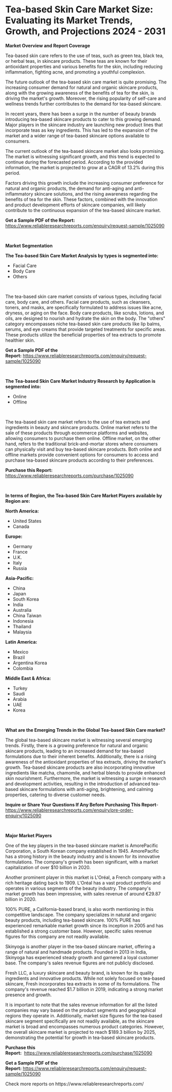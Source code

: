 <p><h1>Tea-based Skin Care Market Size: Evaluating its Market Trends, Growth, and Projections 2024 - 2031</h1></p><p><strong>Market Overview and Report Coverage</strong></p>
<p><p>Tea-based skin care refers to the use of teas, such as green tea, black tea, or herbal teas, in skincare products. These teas are known for their antioxidant properties and various benefits for the skin, including reducing inflammation, fighting acne, and promoting a youthful complexion.</p><p>The future outlook of the tea-based skin care market is quite promising. The increasing consumer demand for natural and organic skincare products, along with the growing awareness of the benefits of tea for the skin, is driving the market's growth. Moreover, the rising popularity of self-care and wellness trends further contributes to the demand for tea-based skincare.</p><p>In recent years, there has been a surge in the number of beauty brands introducing tea-based skincare products to cater to this growing demand. Major players in the skincare industry are launching new product lines that incorporate teas as key ingredients. This has led to the expansion of the market and a wider range of tea-based skincare options available to consumers.</p><p>The current outlook of the tea-based skincare market also looks promising. The market is witnessing significant growth, and this trend is expected to continue during the forecasted period. According to the provided information, the market is projected to grow at a CAGR of 13.2% during this period.</p><p>Factors driving this growth include the increasing consumer preference for natural and organic products, the demand for anti-aging and anti-inflammatory skincare solutions, and the rising awareness regarding the benefits of tea for the skin. These factors, combined with the innovation and product development efforts of skincare companies, will likely contribute to the continuous expansion of the tea-based skincare market.</p></p>
<p><strong>Get a Sample PDF of the Report:</strong> <a href="https://www.reliableresearchreports.com/enquiry/request-sample/1025090">https://www.reliableresearchreports.com/enquiry/request-sample/1025090</a></p>
<p>&nbsp;</p>
<p><strong>Market Segmentation</strong></p>
<p><strong>The Tea-based Skin Care Market Analysis by types is segmented into:</strong></p>
<p><ul><li>Facial Care</li><li>Body Care</li><li>Others</li></ul></p>
<p>&nbsp;</p>
<p><p>The tea-based skin care market consists of various types, including facial care, body care, and others. Facial care products, such as cleansers, toners, and masks, are specifically formulated to address issues like acne, dryness, or aging on the face. Body care products, like scrubs, lotions, and oils, are designed to nourish and hydrate the skin on the body. The "others" category encompasses niche tea-based skin care products like lip balms, serums, and eye creams that provide targeted treatments for specific areas. These products utilize the beneficial properties of tea extracts to promote healthier skin.</p></p>
<p><strong>Get a Sample PDF of the Report:</strong>&nbsp;<a href="https://www.reliableresearchreports.com/enquiry/request-sample/1025090">https://www.reliableresearchreports.com/enquiry/request-sample/1025090</a></p>
<p>&nbsp;</p>
<p><strong>The Tea-based Skin Care Market Industry Research by Application is segmented into:</strong></p>
<p><ul><li>Online</li><li>Offline</li></ul></p>
<p>&nbsp;</p>
<p><p>The tea-based skin care market refers to the use of tea extracts and ingredients in beauty and skincare products. Online market refers to the sale of these products through ecommerce platforms and websites, allowing consumers to purchase them online. Offline market, on the other hand, refers to the traditional brick-and-mortar stores where consumers can physically visit and buy tea-based skincare products. Both online and offline markets provide convenient options for consumers to access and purchase tea-based skincare products according to their preferences.</p></p>
<p><strong>Purchase this Report:</strong>&nbsp; <a href="https://www.reliableresearchreports.com/purchase/1025090">https://www.reliableresearchreports.com/purchase/1025090</a></p>
<p>&nbsp;</p>
<p><strong>In terms of Region, the Tea-based Skin Care Market Players available by Region are:</strong></p>
<p>
    <p> <strong> North America: </strong>
        <ul>
            <li>United States</li>
            <li>Canada</li>
        </ul>
        </p> 
    <p> <strong> Europe: </strong>
        <ul>
            <li>Germany</li>
            <li>France</li>
            <li>U.K.</li>
            <li>Italy</li>
            <li>Russia</li>
        </ul>
        </p> 
    <p> <strong> Asia-Pacific: </strong>
        <ul>
            <li>China</li>
            <li>Japan</li>
            <li>South Korea</li>
            <li>India</li>
            <li>Australia</li>
            <li>China Taiwan</li>
            <li>Indonesia</li>
            <li>Thailand</li>
            <li>Malaysia</li>
        </ul>
        </p> 
    <p> <strong> Latin America: </strong>
        <ul>
            <li>Mexico</li>
            <li>Brazil</li>
            <li>Argentina Korea</li>
            <li>Colombia</li>
        </ul>
        </p> 
    <p> <strong> Middle East & Africa: </strong>
        <ul>
            <li>Turkey</li>
            <li>Saudi</li>
            <li>Arabia</li>
            <li>UAE</li>
            <li>Korea</li>
        </ul>
    </p>
    </p>
<p>&nbsp;</p>
<p><strong>What are the Emerging Trends in the Global Tea-based Skin Care market?</strong></p>
<p><p>The global tea-based skincare market is witnessing several emerging trends. Firstly, there is a growing preference for natural and organic skincare products, leading to an increased demand for tea-based formulations due to their inherent benefits. Additionally, there is a rising awareness of the antioxidant properties of tea extracts, driving the market's growth. Tea-based skincare products are also incorporating innovative ingredients like matcha, chamomile, and herbal blends to provide enhanced skin nourishment. Furthermore, the market is witnessing a surge in research and development activities, resulting in the introduction of advanced tea-based skincare formulations with anti-aging, brightening, and calming properties, catering to diverse customer needs.</p></p>
<p><strong>Inquire or Share Your Questions If Any Before Purchasing This Report</strong>- <a href="https://www.reliableresearchreports.com/enquiry/pre-order-enquiry/1025090">https://www.reliableresearchreports.com/enquiry/pre-order-enquiry/1025090</a></p>
<p>&nbsp;</p>
<p><strong>Major Market Players</strong></p>
<p><p>One of the key players in the tea-based skincare market is AmorePacific Corporation, a South Korean company established in 1945. AmorePacific has a strong history in the beauty industry and is known for its innovative formulations. The company's growth has been significant, with a market capitalization of over $10 billion in 2020.</p><p>Another prominent player in this market is L'Oréal, a French company with a rich heritage dating back to 1909. L'Oréal has a vast product portfolio and operates in various segments of the beauty industry. The company's market growth has been impressive, with sales revenue of around €29.87 billion in 2020.</p><p>100% PURE, a California-based brand, is also worth mentioning in this competitive landscape. The company specializes in natural and organic beauty products, including tea-based skincare. 100% PURE has experienced remarkable market growth since its inception in 2005 and has established a strong customer base. However, specific sales revenue figures for this company are not readily available.</p><p>Skinyoga is another player in the tea-based skincare market, offering a range of natural and handmade products. Founded in 2013 in India, Skinyoga has experienced steady growth and garnered a loyal customer base. The company's sales revenue figures are not publicly disclosed.</p><p>Fresh LLC, a luxury skincare and beauty brand, is known for its quality ingredients and innovative products. While not solely focused on tea-based skincare, Fresh incorporates tea extracts in some of its formulations. The company's revenue reached $1.7 billion in 2019, indicating a strong market presence and growth.</p><p>It is important to note that the sales revenue information for all the listed companies may vary based on the product segments and geographical regions they operate in. Additionally, market size figures for the tea-based skincare segment specifically are not readily available, as the skincare market is broad and encompasses numerous product categories. However, the overall skincare market is projected to reach $189.3 billion by 2025, demonstrating the potential for growth in tea-based skincare products.</p></p>
<p><strong>Purchase this Report:</strong>&nbsp;&nbsp;<a href="https://www.reliableresearchreports.com/purchase/1025090">https://www.reliableresearchreports.com/purchase/1025090</a></p>
<p></p>
<p><strong>Get a Sample PDF of the Report:</strong>&nbsp;<a href="https://www.reliableresearchreports.com/enquiry/request-sample/1025090">https://www.reliableresearchreports.com/enquiry/request-sample/1025090</a></p>
<p>Check more reports on https://www.reliableresearchreports.com/</p>